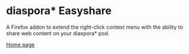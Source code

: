 diaspora* Easyshare
===================

A Firefox addon to extend the right-click context menu with the ability to share web content on your diaspora* pod.

<a href="http://arlogn.github.io/easyshare/">Home page</a>

